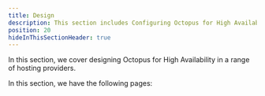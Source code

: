 ```yaml
---
title: Design
description: This section includes Configuring Octopus for High Availability
position: 20
hideInThisSectionHeader: true
---
```


In this section, we cover designing Octopus for High Availability in a range of hosting providers.

In this section, we have the following pages:
